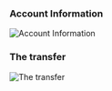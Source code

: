 ### Account Information
![Account Information](Ganache_account_0.png)
### The transfer
![The transfer](Ganache_transfer.png)